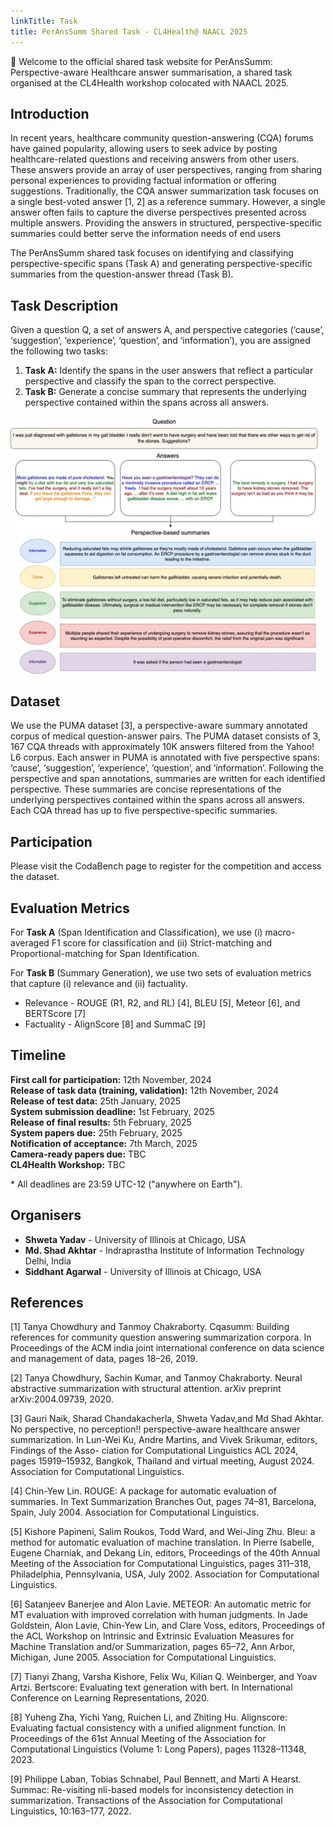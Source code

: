 ```yaml
---
linkTitle: Task
title: PerAnsSumm Shared Task - CL4Health@ NAACL 2025
---
```


👋 Welcome to the official shared task website for PerAnsSumm: Perspective-aware Healthcare answer summarisation, a shared task organised at the CL4Health workshop colocated with NAACL 2025.

## Introduction

In recent years, healthcare community question-answering (CQA) forums have gained popularity, allowing users to seek advice by posting healthcare-related questions and receiving answers from other users. These answers provide an array of user perspectives, ranging from sharing personal experiences to providing factual information or offering suggestions.
Traditionally, the CQA answer summarization task focuses on a single best-voted answer [1, 2] as a reference summary. However, a single answer often fails to capture the diverse perspectives presented across multiple answers. Providing the answers in structured, perspective-specific summaries could better serve the information needs of end users

The PerAnsSumm shared task focuses on identifying and classifying perspective-specific spans (Task A) and generating perspective-specific summaries from the question-answer thread (Task B).

<!--more-->

<!-- This site is a demo of the Hugo Blox Documentation theme. For the full documentation on how to use this template, refer to the [Hugo Blox Documentation](https://docs.hugoblox.com/). -->

## Task Description
Given a question Q, a set of answers A, and perspective categories (‘cause’, ‘suggestion’, ‘experience’, ‘question’, and ‘information’), you are assigned the following two tasks:
1. **Task A:** Identify the spans in the user answers that reflect a particular perspective and classify the span to the correct perspective.
2. **Task B:** Generate a concise summary that represents the underlying perspective contained within the spans across all answers.

![Task Description](task_image.jpg "Task A: Span Identification and Classification (color-highlighted spans in answers), Task B: Summary Generation (Perspective specific summaries)")

## Dataset
We use the PUMA dataset [3], a perspective-aware summary annotated corpus of medical question-answer pairs. The PUMA dataset consists of 3, 167 CQA threads with approximately 10K answers filtered from the Yahoo! L6 corpus. Each answer in PUMA is annotated with five perspective spans: ‘cause’, ‘suggestion’, ‘experience’, ‘question’, and ‘information’. Following the perspective and span annotations, summaries are written for each identified perspective. These summaries are concise representations of the underlying perspectives contained within the spans across all answers. Each CQA thread has up to five perspective-specific summaries.

## Participation

Please visit the CodaBench page to register for the competition and access the dataset.

## Evaluation Metrics

For **Task A** (Span Identification and Classification), we use (i) macro-averaged F1 score for classification and (ii) Strict-matching and Proportional-matching for Span Identification.

For **Task B** (Summary Generation), we use two sets of evaluation metrics that capture (i) relevance and (ii) factuality.  
* Relevance - ROUGE (R1, R2, and RL) [4], BLEU [5], Meteor [6], and BERTScore [7]
* Factuality - AlignScore [8] and SummaC [9]

## Timeline

**First call for participation:** 12th November, 2024  
**Release of task data (training, validation):** 12th November, 2024  
**Release of test data:** 25th January, 2025  
**System submission deadline:** 1st February, 2025  
**Release of final results:** 5th February, 2025  
**System papers due:** 25th February, 2025  
**Notification of acceptance:** 7th March, 2025  
**Camera-ready papers due:**  TBC  
**CL4Health Workshop:**  TBC

\* All deadlines are 23:59 UTC-12 ("anywhere on Earth").

## Organisers
- **Shweta Yadav** - University of Illinois at Chicago, USA
- **Md. Shad Akhtar** - Indraprastha Institute of Information Technology Delhi, India
- **Siddhant Agarwal** - University of Illinois at Chicago, USA

## References

[1] Tanya Chowdhury and Tanmoy Chakraborty. Cqasumm: Building references for community question answering summarization corpora. In Proceedings of the ACM india joint international conference on data science and management of data, pages 18–26, 2019.

[2] Tanya Chowdhury, Sachin Kumar, and Tanmoy Chakraborty. Neural abstractive summarization with structural attention. arXiv preprint arXiv:2004.09739, 2020.

[3] Gauri Naik, Sharad Chandakacherla, Shweta Yadav,and Md Shad Akhtar. No perspective, no perception!! perspective-aware healthcare answer summarization. In Lun-Wei Ku, Andre Martins, and Vivek Srikumar, editors, Findings of the Asso- ciation for Computational Linguistics ACL 2024, pages 15919–15932, Bangkok, Thailand and virtual meeting, August 2024. Association for Computational Linguistics.

[4] Chin-Yew Lin. ROUGE: A package for automatic evaluation of summaries. In Text Summarization Branches Out, pages 74–81, Barcelona, Spain, July 2004. Association for Computational Linguistics.

[5] Kishore Papineni, Salim Roukos, Todd Ward, and Wei-Jing Zhu. Bleu: a method for automatic evaluation of machine translation. In Pierre Isabelle, Eugene Charniak, and Dekang Lin, editors, Proceedings of the 40th Annual Meeting of the Association for Computational Linguistics, pages 311–318, Philadelphia, Pennsylvania, USA, July 2002. Association for Computational Linguistics.

[6] Satanjeev Banerjee and Alon Lavie. METEOR: An automatic metric for MT evaluation with improved correlation with human judgments. In Jade Goldstein, Alon Lavie, Chin-Yew Lin, and Clare Voss, editors, Proceedings of the ACL Workshop on Intrinsic and Extrinsic Evaluation Measures for Machine Translation and/or Summarization, pages 65–72, Ann Arbor, Michigan, June 2005. Association for Computational Linguistics.

[7] Tianyi Zhang, Varsha Kishore, Felix Wu, Kilian Q. Weinberger, and Yoav Artzi. Bertscore: Evaluating text generation with bert. In International Conference on Learning Representations, 2020.

[8] Yuheng Zha, Yichi Yang, Ruichen Li, and Zhiting Hu. Alignscore: Evaluating factual consistency with a unified alignment function. In Proceedings of the 61st Annual Meeting of the Association for Computational Linguistics (Volume 1: Long Papers), pages 11328–11348, 2023.

[9] Philippe Laban, Tobias Schnabel, Paul Bennett, and Marti A Hearst. Summac: Re-visiting nli-based models for inconsistency detection in summarization. Transactions of the Association for Computational Linguistics, 10:163–177, 2022.